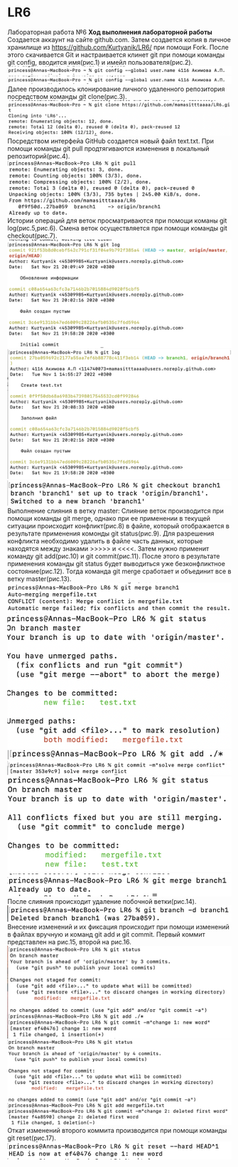 # LR6
Лабораторная работа №6
**Ход выполнения лабораторной работы**
Создается аккаунт на сайте github.com. Затем создается копия в личное хранилище из https://github.com/Kurtyanik/LR6/ при помощи Fork. После этого скачивается Git и настраивается клинет git при помоци команды git config, вводится имя(рис.1) и имейл пользователя(рис.2).
![Рис.1 - Настройка имени клиента](/for%20README/config%20name.png)
![Рис.2 - Настройка почты клиента](/for%20README/config%20name.png)
Далее производилось клонирование личного удаленного репозитория посредством команды git clone(рис.3).
![Рис.3 - Клонирование личного удаленного репозитория](/for%20README/clone.png)
Посредством интерфейа GitHub создается новый файл text.txt. При помощи команды git pull продтягиваются изменения в локальный репозиторий(рис.4).
![Рис.4 - Подтягивание изменений в локальный репозиторий](/for%20README/pull.png)
Истории операций для веток просматриваются при помощи команы git log(рис.5,рис.6). Смена веток осуществляется при помощи команды git checkout(рис.7).
![Рис.5 - История операций для ветки master](/for%20README/log%20of%20master.png)
![Рис.6 - История операций для ветки branch1](/for%20README/lof%20of%20branch1.png)
![Рис.7 - Смена веток](/for%20README/change%20branch.png)
Выполнение слияния в ветку master:
Слияние веток производится при помощи команды git merge, однако при ее применении в текущей ситуации происходит конфликт(рис.8) в файле, который отображается в результате применения комонды git status(рис.9). Для разрешения конфликта необходимо удалить в файле часть данных, которые находятся между знаками >>>>> и <<<<. Затем нужно применит команду git add(рис.10) и git commit(рис.11). После этого в результате применения команды git status будет выводиться уже безконфликтное состояние(рис.12). Тогда команда git merge сработает и объединит все в ветку master(рис.13).
![Рис.8 - Конфликт при применении merge](/for%20README/conflict(merge).png)
![Рис.9 - Место конфликта](/for%20README/conflict(status).png)
![Рис.10 - Добавление файлов в индекс](/for%20README/solve(add).png)
![Рис.11 - Коммит изменений в спроном файле](/for%20README/solve(commit).png)
![Рис.12 - Статус после разрешения конфликта](/for%20README/solve(status).png)
![Рис.13 - Слияние веток](/for%20README/merge.png)
После слияния происходит удаление побочной ветки(рис.14).
![Рис.14 - Удаление побочной ветки](/for%20README/delete%20branch1.png)
Внесение изменений и их фиксация происходит при помощи изменений в файлах вручную и команд git add и git commit. Первый коммит представлен на рис.15, второй на рис.16.
![Рис.15 - Первый коммит](/for%20README/first%20commit.png)
![Рис.16 - Второй коммит](/for%20README/second%20commit.png)
Откат изменений второго коммита производится при помощи команды git reset(рис.17).
![Рис.17 - Откат второго коммита](/for%20README/reset%20second%20commit.png)
